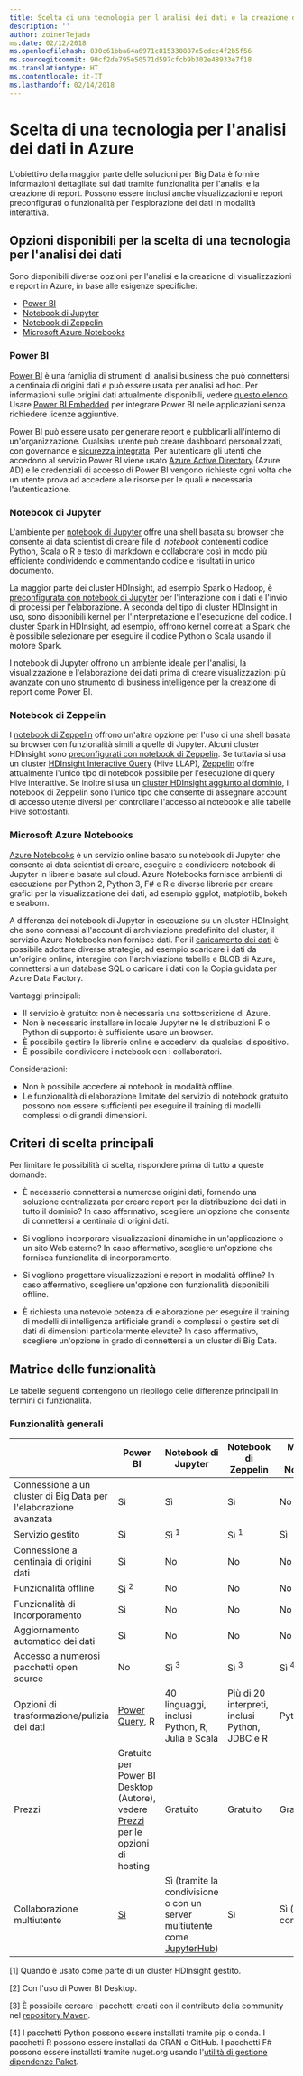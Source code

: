 ```yaml
---
title: Scelta di una tecnologia per l'analisi dei dati e la creazione di report
description: ''
author: zoinerTejada
ms:date: 02/12/2018
ms.openlocfilehash: 830c61bba64a6971c815330887e5cdcc4f2b5f56
ms.sourcegitcommit: 90cf2de795e50571d597cfcb9b302e48933e7f18
ms.translationtype: HT
ms.contentlocale: it-IT
ms.lasthandoff: 02/14/2018
---
```

# <a name="choosing-a-data-analytics-technology-in-azure"></a>Scelta di una tecnologia per l'analisi dei dati in Azure

L'obiettivo della maggior parte delle soluzioni per Big Data è fornire informazioni dettagliate sui dati tramite funzionalità per l'analisi e la creazione di report. Possono essere inclusi anche visualizzazioni e report preconfigurati o funzionalità per l'esplorazione dei dati in modalità interattiva. 

## <a name="what-are-your-options-when-choosing-a-data-analytics-technology"></a>Opzioni disponibili per la scelta di una tecnologia per l'analisi dei dati

Sono disponibili diverse opzioni per l'analisi e la creazione di visualizzazioni e report in Azure, in base alle esigenze specifiche:

- [Power BI](/power-bi/)
- [Notebook di Jupyter](https://jupyter.readthedocs.io/en/latest/index.html)
- [Notebook di Zeppelin](https://zeppelin.apache.org/)
- [Microsoft Azure Notebooks](https://notebooks.azure.com/)

### <a name="power-bi"></a>Power BI

[Power BI](/power-bi/) è una famiglia di strumenti di analisi business che può connettersi a centinaia di origini dati e può essere usata per analisi ad hoc. Per informazioni sulle origini dati attualmente disponibili, vedere [questo elenco](/power-bi/desktop-data-sources). Usare [Power BI Embedded](https://azure.microsoft.com/services/power-bi-embedded/) per integrare Power BI nelle applicazioni senza richiedere licenze aggiuntive.

Power BI può essere usato per generare report e pubblicarli all'interno di un'organizzazione. Qualsiasi utente può creare dashboard personalizzati, con governance e [sicurezza integrata](/power-bi/service-admin-power-bi-security). Per autenticare gli utenti che accedono al servizio Power BI viene usato [Azure Active Directory](/azure/active-directory/) (Azure AD) e le credenziali di accesso di Power BI vengono richieste ogni volta che un utente prova ad accedere alle risorse per le quali è necessaria l'autenticazione.

### <a name="jupyter-notebooks"></a>Notebook di Jupyter 

L'ambiente per [notebook di Jupyter](https://jupyter.readthedocs.io/en/latest/index.html) offre una shell basata su browser che consente ai data scientist di creare file di *notebook* contenenti codice Python, Scala o R e testo di markdown e collaborare così in modo più efficiente condividendo e commentando codice e risultati in unico documento.

La maggior parte dei cluster HDInsight, ad esempio Spark o Hadoop, è [preconfigurata con notebook di Jupyter](/azure/hdinsight/spark/apache-spark-jupyter-notebook-kernels) per l'interazione con i dati e l'invio di processi per l'elaborazione. A seconda del tipo di cluster HDInsight in uso, sono disponibili kernel per l'interpretazione e l'esecuzione del codice. I cluster Spark in HDInsight, ad esempio, offrono kernel correlati a Spark che è possibile selezionare per eseguire il codice Python o Scala usando il motore Spark.

I notebook di Jupyter offrono un ambiente ideale per l'analisi, la visualizzazione e l'elaborazione dei dati prima di creare visualizzazioni più avanzate con uno strumento di business intelligence per la creazione di report come Power BI.

### <a name="zeppelin-notebooks"></a>Notebook di Zeppelin

I [notebook di Zeppelin](https://zeppelin.apache.org/) offrono un'altra opzione per l'uso di una shell basata su browser con funzionalità simili a quelle di Jupyter. Alcuni cluster HDInsight sono [preconfigurati con notebook di Zeppelin](/azure/hdinsight/spark/apache-spark-zeppelin-notebook). Se tuttavia si usa un cluster [HDInsight Interactive Query](/azure/hdinsight/interactive-query/apache-interactive-query-get-started) (Hive LLAP), [Zeppelin](/azure/hdinsight/hdinsight-connect-hive-zeppelin) offre attualmente l'unico tipo di notebook possibile per l'esecuzione di query Hive interattive. Se inoltre si usa un [cluster HDInsight aggiunto al dominio](/azure/hdinsight/domain-joined/apache-domain-joined-introduction), i notebook di Zeppelin sono l'unico tipo che consente di assegnare account di accesso utente diversi per controllare l'accesso ai notebook e alle tabelle Hive sottostanti.

### <a name="microsoft-azure-notebooks"></a>Microsoft Azure Notebooks

[Azure Notebooks](https://notebooks.azure.com/) è un servizio online basato su notebook di Jupyter che consente ai data scientist di creare, eseguire e condividere notebook di Jupyter in librerie basate sul cloud. Azure Notebooks fornisce ambienti di esecuzione per Python 2, Python 3, F# e R e diverse librerie per creare grafici per la visualizzazione dei dati, ad esempio ggplot, matplotlib, bokeh e seaborn.

A differenza dei notebook di Jupyter in esecuzione su un cluster HDInsight, che sono connessi all'account di archiviazione predefinito del cluster, il servizio Azure Notebooks non fornisce dati. Per il [caricamento dei dati](https://notebooks.azure.com/Microsoft/libraries/samples/html/Getting%20to%20your%20Data%20in%20Azure%20Notebooks.ipynb) è possibile adottare diverse strategie, ad esempio scaricare i dati da un'origine online, interagire con l'archiviazione tabelle e BLOB di Azure, connettersi a un database SQL o caricare i dati con la Copia guidata per Azure Data Factory.

Vantaggi principali:

* Il servizio è gratuito: non è necessaria una sottoscrizione di Azure.
* Non è necessario installare in locale Jupyter né le distribuzioni R o Python di supporto: è sufficiente usare un browser.
* È possibile gestire le librerie online e accedervi da qualsiasi dispositivo.
* È possibile condividere i notebook con i collaboratori.

Considerazioni:

* Non è possibile accedere ai notebook in modalità offline.
* Le funzionalità di elaborazione limitate del servizio di notebook gratuito possono non essere sufficienti per eseguire il training di modelli complessi o di grandi dimensioni.

## <a name="key-selection-criteria"></a>Criteri di scelta principali

Per limitare le possibilità di scelta, rispondere prima di tutto a queste domande:

- È necessario connettersi a numerose origini dati, fornendo una soluzione centralizzata per creare report per la distribuzione dei dati in tutto il dominio? In caso affermativo, scegliere un'opzione che consenta di connettersi a centinaia di origini dati.

- Si vogliono incorporare visualizzazioni dinamiche in un'applicazione o un sito Web esterno? In caso affermativo, scegliere un'opzione che fornisca funzionalità di incorporamento.

- Si vogliono progettare visualizzazioni e report in modalità offline? In caso affermativo, scegliere un'opzione con funzionalità disponibili offline.

- È richiesta una notevole potenza di elaborazione per eseguire il training di modelli di intelligenza artificiale grandi o complessi o gestire set di dati di dimensioni particolarmente elevate? In caso affermativo, scegliere un'opzione in grado di connettersi a un cluster di Big Data.

## <a name="capability-matrix"></a>Matrice delle funzionalità

Le tabelle seguenti contengono un riepilogo delle differenze principali in termini di funzionalità. 

### <a name="general-capabilities"></a>Funzionalità generali

| | Power BI | Notebook di Jupyter | Notebook di Zeppelin | Microsoft Azure Notebooks |
| --- | --- | --- | --- | --- |
| Connessione a un cluster di Big Data per l'elaborazione avanzata | Sì | Sì | Sì | No  |
| Servizio gestito | Sì | Sì <sup>1</sup> | Sì <sup>1</sup> | Sì |
| Connessione a centinaia di origini dati | Sì | No  | No  | No  |
| Funzionalità offline | Sì <sup>2</sup> | No  | No  | No  |
| Funzionalità di incorporamento | Sì | No  | No  | No  |
| Aggiornamento automatico dei dati | Sì | No  | No  | No  |
| Accesso a numerosi pacchetti open source | No  | Sì <sup>3</sup> | Sì <sup>3</sup> | Sì <sup>4</sup> |
| Opzioni di trasformazione/pulizia dei dati | [Power Query](https://powerbi.microsoft.com/blog/getting-started-with-power-query-part-i/), R | 40 linguaggi, inclusi Python, R, Julia e Scala | Più di 20 interpreti, inclusi Python, JDBC e R | Python, F#, R |
| Prezzi | Gratuito per Power BI Desktop (Autore), vedere [Prezzi](https://powerbi.microsoft.com/pricing/) per le opzioni di hosting | Gratuito | Gratuito | Gratuito |
| Collaborazione multiutente | [Sì](/power-bi/service-how-to-collaborate-distribute-dashboards-reports) | Sì (tramite la condivisione o con un server multiutente come [JupyterHub](https://github.com/jupyterhub/jupyterhub)) | Sì | Sì (tramite la condivisione) |

[1] Quando è usato come parte di un cluster HDInsight gestito.

[2] Con l'uso di Power BI Desktop.

[3] È possibile cercare i pacchetti creati con il contributo della community nel [repository Maven](http://search.maven.org/).

[4] I pacchetti Python possono essere installati tramite pip o conda. I pacchetti R possono essere installati da CRAN o GitHub. I pacchetti F# possono essere installati tramite nuget.org usando l'[utilità di gestione dipendenze Paket](https://fsprojects.github.io/Paket/).

